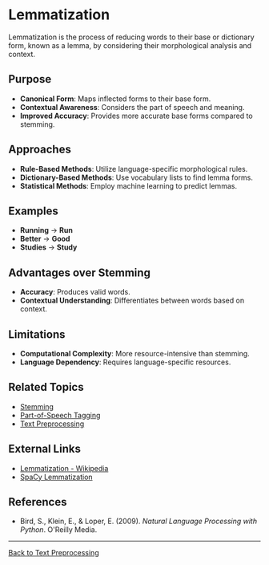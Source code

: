 # Lemmatization

Lemmatization is the process of reducing words to their base or dictionary form, known as a lemma, by considering their morphological analysis and context.

## Purpose

- **Canonical Form**: Maps inflected forms to their base form.
- **Contextual Awareness**: Considers the part of speech and meaning.
- **Improved Accuracy**: Provides more accurate base forms compared to stemming.

## Approaches

- **Rule-Based Methods**: Utilize language-specific morphological rules.
- **Dictionary-Based Methods**: Use vocabulary lists to find lemma forms.
- **Statistical Methods**: Employ machine learning to predict lemmas.

## Examples

- **Running** → **Run**
- **Better** → **Good**
- **Studies** → **Study**

## Advantages over Stemming

- **Accuracy**: Produces valid words.
- **Contextual Understanding**: Differentiates between words based on context.

## Limitations

- **Computational Complexity**: More resource-intensive than stemming.
- **Language Dependency**: Requires language-specific resources.

## Related Topics

- [Stemming](Stemming.md)
- [Part-of-Speech Tagging](../Probabilistic-Models.md#part-of-speech-tagging)
- [Text Preprocessing](Text-Preprocessing.md)

## External Links

- [Lemmatization - Wikipedia](https://en.wikipedia.org/wiki/Lemmatisation)
- [SpaCy Lemmatization](https://spacy.io/usage/linguistic-features#lemmatization)

## References

- Bird, S., Klein, E., & Loper, E. (2009). *Natural Language Processing with Python*. O'Reilly Media.

---

[Back to Text Preprocessing](README.md)
